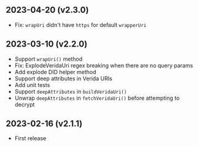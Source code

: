 2023-04-20 (v2.3.0)
-------------------

- Fix: `wrapUri` didn't have `https` for default `wrapperUri`

2023-03-10 (v2.2.0)
-------------------

- Support `wrapUri()` method
- Fix: ExplodeVeridaUri regex breaking when there are no query params
- Add explode DID helper method
- Support deep attributes in Verida URIs
- Add unit tests
- Support `deepAttributes` in `buildVeridaUri()`
- Unwrap `deepAttributes` in `fetchVeridaUri()` before attempting to decrypt

2023-02-16 (v2.1.1)
-------------------

- First release